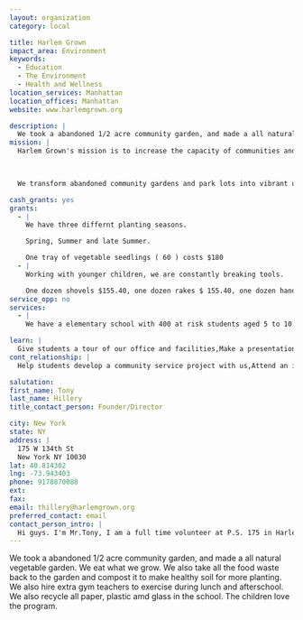 ```yaml
---
layout: organization
category: local

title: Harlem Grown
impact_area: Environment
keywords: 
  - Education
  - The Environment
  - Health and Wellness
location_services: Manhattan
location_offices: Manhattan
website: www.harlemgrown.org

description: |
  We took a abandoned 1/2 acre community garden, and made a all natural vegetable garden. We eat what we grow. We also take all the food waste back to the garden and compost it to make healthy soil for more planting. We also hire extra gym teachers to exercise during lunch and afterschool. We also recycle all paper, plastic amd glass in the school. The children love the program.
mission: |
  Harlem Grown's mission is to increase the capacity of communities and students to access nature and green spaces, to engage these communities with nutritional and outdoor educational opportunities and improve access to a wider range of healthy foods while focusing on food justice issues. We address these goals by creating a living classroom opportunity for urban and at risk students and offering programming which allows in-need populations to learn about agriculture, nutrition, food sourcing and business.

  

  We transform abandoned community gardens and park lots into vibrant urban farms in partnership with local public schools and the community, we integrate our small farms with school curriculums thereby providing inner-city students who are traditionally cut off from access to direct experience of nature and farming a chance to learn by doing.

cash_grants: yes
grants: 
  - |
    We have three differnt planting seasons.

    Spring, Summer and late Summer.

    One tray of vegetable seedlings ( 60 ) costs $180
  - |
    Working with younger children, we are constantly breaking tools.

    One dozen shovels $155.40, one dozen rakes $ 155.40, one dozen hand trowels $ 71.40, one dozen pairs of mudd gloves 83.40
service_opp: no
services: 
  - |
    We have a elementary school with 400 at risk students aged 5 to 10 years old.

learn: |
  Give students a tour of our office and facilities,Make a presentation about our organization
cont_relationship: |
  Help students develop a community service project with us,Attend an in-school Check Award Assembly if we receive a grant,Help students tell local newspapers and media about their grant and/or project with us

salutation: 
first_name: Tony
last_name: Hillery
title_contact_person: Founder/Director

city: New York
state: NY
address: |
  175 W 134th St  
  New York NY 10030
lat: 40.814302
lng: -73.943403
phone: 9178870088
ext: 
fax: 
email: thillery@harlemgrown.org
preferred_contact: email
contact_person_intro: |
  Hi guys. I'm Mr.Tony, I am a full time volunteer at P.S. 175 in Harlem NY. In 2010 we turned a big abandoned lot into a natural vegetable garden, that the children take care of. Last year we grew 420 pounds of vegetables. This is my first time working with Common Cents. In New York City, we dont have many places to plant, or enjoy a park with grass and trees.
---
```

We took a abandoned 1/2 acre community garden, and made a all natural vegetable garden. We eat what we grow. We also take all the food waste back to the garden and compost it to make healthy soil for more planting. We also hire extra gym teachers to exercise during lunch and afterschool. We also recycle all paper, plastic amd glass in the school. The children love the program.